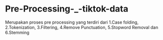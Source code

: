 # Pre-Processing-_-tiktok-data
Merupakan proses pre processing yang terdiri dari 
  1.Case folding, 
  2.Tokenization, 
  3.Filtering, 
  4.Remove Punctuation, 
  5.Stopword Removal dan 
  6.Stemming
